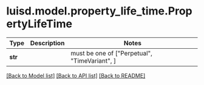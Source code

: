 # luisd.model.property_life_time.PropertyLifeTime

Type | Description | Notes
------------- | ------------- | -------------
**str** |  |  must be one of ["Perpetual", "TimeVariant", ]

[[Back to Model list]](../../README.md#documentation-for-models) [[Back to API list]](../../README.md#documentation-for-api-endpoints) [[Back to README]](../../README.md)

